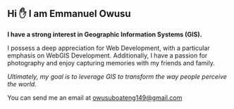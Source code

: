 ## Hi ✋ I am Emmanuel Owusu 

**I have a strong interest in Geographic Information Systems (GIS).**

I possess a deep appreciation for Web Development, with a particular emphasis on WebGIS Development. 
Additionally, 
I have a passion for photography and enjoy capturing memories with my friends and family. 

_Ultimately, my goal is to leverage GIS to transform the way people perceive the world._

You can send me an email at owusuboateng149@gmail.com
